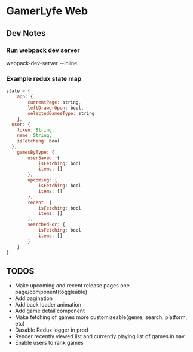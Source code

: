 # GamerLyfe Web
## Dev Notes
### Run webpack dev server
webpack-dev-server --inline

### Example redux state map
```javascript
state = {
	app: {
		currentPage: string,
		leftDrawerOpen: bool,
		selectedGamesType: string
	},
  user: {
    token: String,
    name: String,
    isFetching: bool
  },
	gamesByType: {
		userSaved: {
			isFetching: bool
			items: []
		},
		upcoming: {
			isFetching: bool
			items: []
		},
		recent: {
			isFetching: bool
			items: []
		},
		searchedFor: {
			isFetching: bool
			items: []
		}
	}
}
```


## TODOS
* Make upcoming and recent release pages one page/component(toggleable)
* Add pagination
* Add back loader animation
* Add game detail component
* Make fetching of games more customizeable(genre, search, platform, etc)
* Dasable Redux logger in prod
* Render recently viewed list and currently playing list of games in nav
* Enable users to rank games
